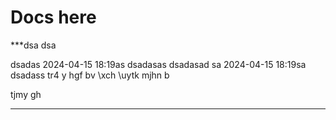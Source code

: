 # Docs here


***dsa
dsa

dsadas
2024-04-15 18:19as
dsadasas
dsadasad
sa
2024-04-15 18:19sa
dsadass
tr4
y
hgf
bv
\xch
\uytk
mjhn b

tjmy
gh
*** 
